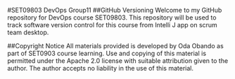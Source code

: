 #SET09803 DevOps Group11
##GitHub Versioning
Welcome to my GitHub repository for DevOps course SET09803. 
This repository will be used to track software version 
control for this course from Intelli J app on scrum team desktop.


##Copyright Notice
All materials provided is developed by Oda Obando as part of SET0903 course learning. Use and copying of this material is permitted under the Apache 2.0 license with suitable attribution given to the author. The author accepts no liability in the use of this material.
